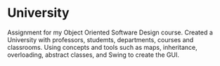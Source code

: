 # University
 Assignment for my Object Oriented Software Design course. Created a University with professors, studemts, departments, courses and classrooms. Using concepts and tools such as maps, inheritance, overloading, abstract classes, and Swing to create the GUI.
